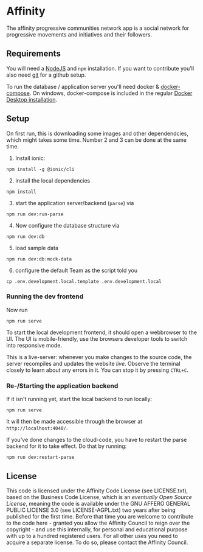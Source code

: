 # Affinity

The affinity progressive communities network app is a social network for progressive movements and initiatives and their followers.

## Requirements

You will need a [NodeJS](https://nodejs.org/en/download/) and `npm` installation. If you want to contribute you'll also need [git](https://ionicframework.com/docs/intro/environment#git) for a github setup.

To run the database / application server you'll need docker & [docker-compose](https://docs.docker.com/compose/install/). On windows, docker-compose is included in the regular [Docker Desktop installation](https://docs.docker.com/docker-for-windows/install/).

## Setup

On first run, this is downloading some images and other dependendcies, which might takes some time. Number 2 and 3 can be done at the same time.

1. Install ionic:
```
npm install -g @ionic/cli
```
2. Install the local dependencies
```
npm install
```
3. start the application server/backend (`parse`) via
```
npm run dev:run-parse
```
4. Now configure the database structure via
```
npm run dev:db
```
5. load sample data
```
npm run dev:db:mock-data
```
6. configure the default Team as the script told you
```
cp .env.development.local.template .env.development.local
```


### Running the dev frontend

Now run
```
npm run serve
```

To start the local development frontend, it should open a webbrowser to the UI. The UI is mobile-friendly, use the browsers developer tools to switch into responsive mode.

This is a live-server: whenever you make changes to the source code, the server recompiles and updates the website _live_. Observe the terminal closely to learn about any errors in it. You can stop it by pressing `CTRL+C`.

### Re-/Starting the application backend

If it isn't running yet, start the local backend
to run locally:

```
npm run serve

```

It will then be made accessible through the browser at `http://localhost:4040/`.

If you've done changes to the cloud-code, you have to restart the parse backend for it to take effect. Do that by running:

```
npm run dev:restart-parse
```


## License

This code is licensed under the Affinity Code License (see LICENSE.txt), based on the Business Code License, which is an _eventually Open Source License_, meaning the code is available under the GNU AFFERO GENERAL PUBLIC LICENSE 3.0 (see LICENSE-AGPL.txt) two years after being published for the first time. Before that time you are welcome to contribute to the code here - granted you allow the Affinity Council to reign over the copyright - and use this internally, for personal and educational purpose with up to a hundred registered users. For all other uses you need to acquire a separate license. To do so, please contact the Affinity Council.
